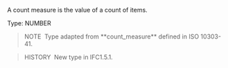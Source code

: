 A count measure is the value of a count of items.

Type: NUMBER

> NOTE&nbsp; Type adapted from \*\*count_measure\*\* defined in ISO 10303-41.

> HISTORY&nbsp; New type in IFC1.5.1.
